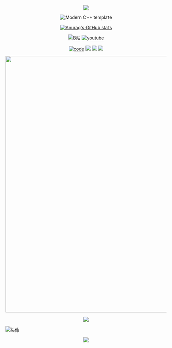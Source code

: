 <p align="center">
<img src="https://capsule-render.vercel.app/api?type=waving&color=timeGradient&height=300&&section=header&text=HELLO!&fontSize=90&fontAlign=50&fontAlignY=30&desc=I'm%20VagerV!&descAlign=50&descSize=30&descAlignY=60&animation=twinkling" />
</p>



<div id="title" align=center>

![Modern C++ template][github-sub-title:img]

[![Anurag's GitHub stats](https://github-readme-stats.vercel.app/api?username=maxwang2&show_icons=true&theme=tokyonight)](https://b23.tv/iEJTnPp)

[![B站](https://img.shields.io/badge/B%E7%AB%99-VagerV-blue)](https://space.bilibili.com/528679346)
[![youtube](https://img.shields.io/badge/Youtube-maxwang-red)](https://www.youtube.com/channel/UCXeXtJoxIQ0q2Ab3oTV6gew)

[![code](https://img.shields.io/badge/Code-Python%20%26%20C%2B%2B-green)](https://learn.microsoft.com/zh-cn/cpp/cpp/welcome-back-to-cpp-modern-cpp) 
![](https://img.shields.io/badge/讨厌-语文-yellow) 
![](https://img.shields.io/badge/性格-内向-red) 
![](https://img.shields.io/badge/爱好-二次元-red)

<img width="800" src="https://github-readme-activity-graph.vercel.app/graph?username=maxwang2&theme=github-compact&hide_border=true&area=true" />

<img align="center" src="https://skillicons.dev/icons?i=cpp,py,md,obsidian,idea,pycharm,vscode,pr,ps,ae,discord&theme=light" /> <br>

</div>

![头像](wallpaper.png)

[github-sub-title:img]: https://readme-typing-svg.herokuapp.com?font=Segoe+Script&center=true&lines=VagerV.



<p align="center">
<img src="https://capsule-render.vercel.app/api?type=waving&color=timeGradient&height=300&&section=footer&text=THE%20END!&fontSize=90&fontAlign=50&fontAlignY=70&desc=Thanks%20for%20visiting!&descAlign=50&descSize=30&descAlignY=40&animation=twinkling" />
</p>
